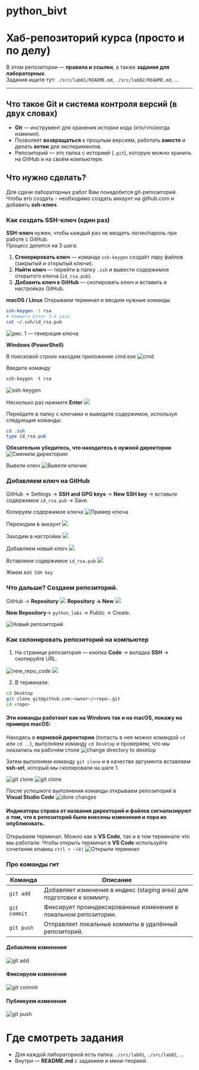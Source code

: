 # python_bivt
# Хаб-репозиторий курса (просто и по делу)

В этом репозитории — **правила и ссылки**, а также **задания для лабораторных**.  
Задания ищите тут: `./src/lab01/README.md`, `./src/lab02/README.md`, ...

---

## Что такое Git и система контроля версий (в двух словах)
- **Git** — инструмент для хранения истории кода (кто/что/когда изменил).
- Позволяет **возвращаться** к прошлым версиям, работать **вместе** и делать **ветки** для экспериментов.
- Репозиторий — это папка с историей (`.git`), которую можно хранить на GitHub и на своём компьютере.

## Что нужно сделать?
Для сдачи лабораторных работ Вам понадобится git-репозиторий. Чтобы его создать - необходимо создать аккаунт на github.com и добавить **ssh-ключ**.
### Как создать SSH-ключ (один раз)
**SSH-ключ** нужен, чтобы каждый раз не вводить логин/пароль при работе с GitHub.  
Процесс делится на 3 шага:

1. **Сгенерировать ключ** — команда `ssh-keygen` создаёт пару файлов (закрытый и открытый ключи).
2. **Найти ключ** — перейти в папку `.ssh` и вывести содержимое открытого ключа (`id_rsa.pub`).
3. **Добавить ключ в GitHub** — скопировать ключ и вставить в настройках GitHub.

**macOS / Linux**
Открываем терминал и вводим нужные команды
```bash
ssh-keygen -t rsa
# Нажмите Enter 3-4 раза
cat ~/.ssh/id_rsa.pub
```
![рис. 1 — генерация ключа ](./misc/img/general_material/macOS/ssh-keygen.png)

**Windows (PowerShell)**

В поисковой строке находим приложение cmd.exe 
![cmd](./misc/img/general_material/windows/cmd.jpg)

Введите команду
```powershell
ssh-keygen -t rsa
```
![ssh-keygen](./misc/img/general_material/windows/ssh-keygen_1.jpg)

Несколько раз нажмите **Enter**
![](./misc/img/general_material/windows/ssh-done.jpg)

Перейдите в папку с ключами и выведите содержимое, используя следующие команды:
```powershell
cd .ssh
type id_rsa.pub
```
**Обязательно убедитесь, что находитесь в нужной директории** 
 ![Сменили директорию](./misc/img/general_material/windows/change-directory.jpg)

Вывели ключ
 ![Вывели ключик](./misc/img/general_material/windows/type-key.jpg)

### **Добавляем ключ на GitHub**

GitHub → Settings → **SSH and GPG keys** → **New SSH key** → вставьте содержимое `id_rsa.pub` → Save.  

Копируем содержимое ключа
![Пример ключа](./misc/img/general_material/macOS/highlighted.png)

Переходим в аккаунт
![](./misc/img/general_material/ssh_addition/account.png)

Заходим в настройки
![](./misc/img/general_material/ssh_addition/settings.jpg)

Добавляем новый ключ
![](./misc/img/general_material/ssh_addition/new_ssh_button.png)

Вставляем содержимое `id_rsa.pub`
![](./misc/img/general_material/ssh_addition/new_ssh.jpg)

Жмем `Add SSH key`

### Что дальше? Создаем репозиторий.
GitHub → **Repository**
![](./misc/img/general_material/new_repo_repo.png)
**Repository → New**
![](./misc/img/general_material/new_repo_new.png)

**New Repository**→ `python_labs` → Public → Create.

![Новый репозиторий](./misc/img/lab01/new_repo.png)

### Как склонировать репозиторий на компьютер

1) На странице репозитория — кнопка **Code** → вкладка **SSH** → скопируйте URL.

![new_repo_code](./misc/img/general_material/repo_clone/new_repo_code.png)
![](./misc/img/general_material/repo_clone/ssh_key.png)

2) В терминале:
```bash
cd Desktop
git clone git@github.com:<owner>/<repo>.git
cd <repo>
```
#### Эти команды работают как на **Windows** так и на **macOS**, покажу на примере **macOS**:

Находясь в **корневой директории** (попасть в нее можно командой `cd` или `cd ..`), выполняем команду `cd Desktop` и проверяем, что мы оказались на рабочем столе
![change directory to desktop](./misc/img/general_material/repo_clone/cd_desktop.png)

Затем выполняем команду `git clone` и в качeстве аргумента вставляем **ssh-url**, который мы скопировали на шаге 1.

![git clone](./misc/img/general_material/repo_clone/git-clone.png)
![git clone](./misc/img/general_material/repo_clone/git-clone-done.png)

После успешного выполнения команды открываем репозиторий в **Visual Studio Code**
![done changes](./misc/img/general_material/repo_push/done_changes.png)
#### Индикаторы справа от названия директорий и файлов сигнализируют о том, что в репозиторий были внесены изменения и пора их опубликовать.

Открываем терминал. Можно как в **VS Code**, так и в том терминале что мы работали. Чтобы открыть терминал в **VS Code** используйте сочетание клавиш `ctrl + ~(ё)`
![Открыли терминал](./misc/img/general_material/repo_push/terminal_open.png)

### Про команды гит
| Команда     | Описание                                                                 |
|-------------|---------------------------------------------------------------------------|
| `git add`   | Добавляет изменения в индекс (staging area) для подготовки к коммиту.     |
| `git commit`| Фиксирует проиндексированные изменения в локальном репозитории.           |
| `git push`  | Отправляет локальные коммиты в удалённый репозиторий.                      |


#### Добавляем изменения
![git add](./misc/img/general_material/repo_push/git-add.png)

#### Фиксируем изменения
![git commit](./misc/img/general_material/repo_push/git-commit.png)

#### Публикуем изменения
![git push](./misc/img/general_material/repo_push/git-push.png)


# Где смотреть задания
- Для каждой лабораторной есть папка: `./src/lab01`, `./src/lab02`, ...  
- Внутри — **README.md** с заданием и мини-теорией.